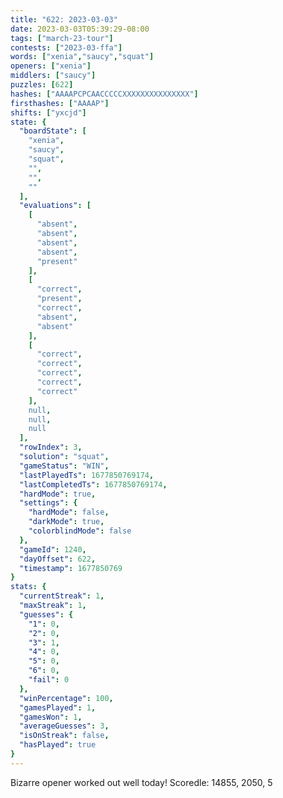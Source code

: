 ```yaml
---
title: "622: 2023-03-03"
date: 2023-03-03T05:39:29-08:00
tags: ["march-23-tour"]
contests: ["2023-03-ffa"]
words: ["xenia","saucy","squat"]
openers: ["xenia"]
middlers: ["saucy"]
puzzles: [622]
hashes: ["AAAAPCPCAACCCCCXXXXXXXXXXXXXXX"]
firsthashes: ["AAAAP"]
shifts: ["yxcjd"]
state: {
  "boardState": [
    "xenia",
    "saucy",
    "squat",
    "",
    "",
    ""
  ],
  "evaluations": [
    [
      "absent",
      "absent",
      "absent",
      "absent",
      "present"
    ],
    [
      "correct",
      "present",
      "correct",
      "absent",
      "absent"
    ],
    [
      "correct",
      "correct",
      "correct",
      "correct",
      "correct"
    ],
    null,
    null,
    null
  ],
  "rowIndex": 3,
  "solution": "squat",
  "gameStatus": "WIN",
  "lastPlayedTs": 1677850769174,
  "lastCompletedTs": 1677850769174,
  "hardMode": true,
  "settings": {
    "hardMode": false,
    "darkMode": true,
    "colorblindMode": false
  },
  "gameId": 1240,
  "dayOffset": 622,
  "timestamp": 1677850769
}
stats: {
  "currentStreak": 1,
  "maxStreak": 1,
  "guesses": {
    "1": 0,
    "2": 0,
    "3": 1,
    "4": 0,
    "5": 0,
    "6": 0,
    "fail": 0
  },
  "winPercentage": 100,
  "gamesPlayed": 1,
  "gamesWon": 1,
  "averageGuesses": 3,
  "isOnStreak": false,
  "hasPlayed": true
}
---
```

<!-- more -->
Bizarre opener worked out well today!
Scoredle: 14855, 2050, 5
